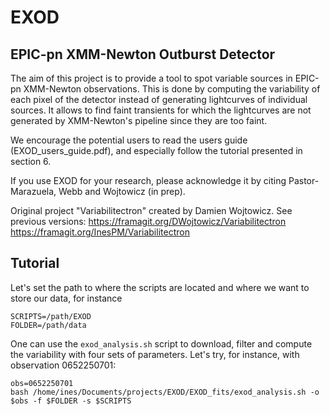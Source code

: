 # EXOD
## EPIC-pn XMM-Newton Outburst Detector

The aim of this project is to provide a tool to spot variable sources in EPIC-pn XMM-Newton observations.
This is done by computing the variability of each pixel of the detector instead of generating lightcurves of individual sources. It allows to find faint transients for which the lightcurves are not generated by XMM-Newton's pipeline since they are too faint.

We encourage the potential users to read the users guide (EXOD_users_guide.pdf), and especially follow the tutorial presented in section 6.

If you use EXOD for your research, please acknowledge it by citing Pastor-Marazuela, Webb and Wojtowicz (in prep).

Original project "Variabilitectron" created by Damien Wojtowicz. See previous versions:
https://framagit.org/DWojtowicz/Variabilitectron
https://framagit.org/InesPM/Variabilitectron

## Tutorial

Let's set the path to where the scripts are located and where we want to store our data, for instance

```
SCRIPTS=/path/EXOD
FOLDER=/path/data
```

One can use the `exod_analysis.sh` script to download, filter and compute the variability with four sets of parameters. Let's try, for instance, with observation 0652250701:

```
obs=0652250701
bash /home/ines/Documents/projects/EXOD/EXOD_fits/exod_analysis.sh -o $obs -f $FOLDER -s $SCRIPTS
```
